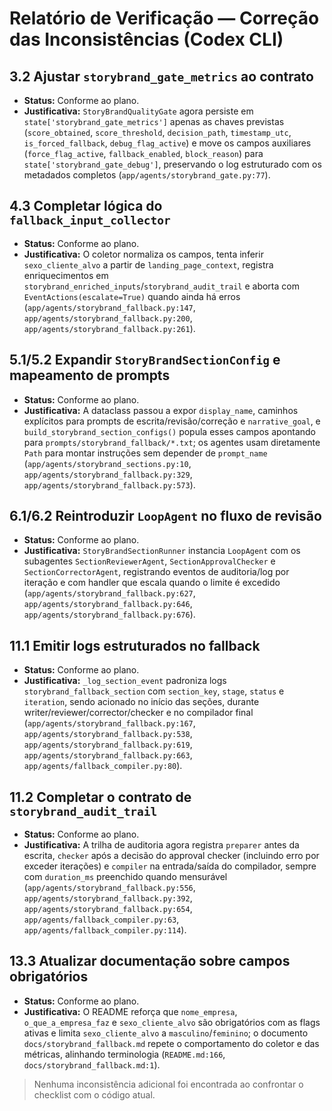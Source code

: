 # Relatório de Verificação — Correção das Inconsistências (Codex CLI)

## 3.2 Ajustar `storybrand_gate_metrics` ao contrato
- **Status:** Conforme ao plano.
- **Justificativa:** `StoryBrandQualityGate` agora persiste em `state['storybrand_gate_metrics']` apenas as chaves previstas (`score_obtained`, `score_threshold`, `decision_path`, `timestamp_utc`, `is_forced_fallback`, `debug_flag_active`) e move os campos auxiliares (`force_flag_active`, `fallback_enabled`, `block_reason`) para `state['storybrand_gate_debug']`, preservando o log estruturado com os metadados completos (`app/agents/storybrand_gate.py:77`).

## 4.3 Completar lógica do `fallback_input_collector`
- **Status:** Conforme ao plano.
- **Justificativa:** O coletor normaliza os campos, tenta inferir `sexo_cliente_alvo` a partir de `landing_page_context`, registra enriquecimentos em `storybrand_enriched_inputs`/`storybrand_audit_trail` e aborta com `EventActions(escalate=True)` quando ainda há erros (`app/agents/storybrand_fallback.py:147`, `app/agents/storybrand_fallback.py:200`, `app/agents/storybrand_fallback.py:261`).

## 5.1/5.2 Expandir `StoryBrandSectionConfig` e mapeamento de prompts
- **Status:** Conforme ao plano.
- **Justificativa:** A dataclass passou a expor `display_name`, caminhos explícitos para prompts de escrita/revisão/correção e `narrative_goal`, e `build_storybrand_section_configs()` popula esses campos apontando para `prompts/storybrand_fallback/*.txt`; os agentes usam diretamente `Path` para montar instruções sem depender de `prompt_name` (`app/agents/storybrand_sections.py:10`, `app/agents/storybrand_fallback.py:329`, `app/agents/storybrand_fallback.py:573`).

## 6.1/6.2 Reintroduzir `LoopAgent` no fluxo de revisão
- **Status:** Conforme ao plano.
- **Justificativa:** `StoryBrandSectionRunner` instancia `LoopAgent` com os subagentes `SectionReviewerAgent`, `SectionApprovalChecker` e `SectionCorrectorAgent`, registrando eventos de auditoria/log por iteração e com handler que escala quando o limite é excedido (`app/agents/storybrand_fallback.py:627`, `app/agents/storybrand_fallback.py:646`, `app/agents/storybrand_fallback.py:676`).

## 11.1 Emitir logs estruturados no fallback
- **Status:** Conforme ao plano.
- **Justificativa:** `_log_section_event` padroniza logs `storybrand_fallback_section` com `section_key`, `stage`, `status` e `iteration`, sendo acionado no início das seções, durante writer/reviewer/corrector/checker e no compilador final (`app/agents/storybrand_fallback.py:167`, `app/agents/storybrand_fallback.py:538`, `app/agents/storybrand_fallback.py:619`, `app/agents/storybrand_fallback.py:663`, `app/agents/fallback_compiler.py:80`).

## 11.2 Completar o contrato de `storybrand_audit_trail`
- **Status:** Conforme ao plano.
- **Justificativa:** A trilha de auditoria agora registra `preparer` antes da escrita, `checker` após a decisão do approval checker (incluindo erro por exceder iterações) e `compiler` na entrada/saída do compilador, sempre com `duration_ms` preenchido quando mensurável (`app/agents/storybrand_fallback.py:556`, `app/agents/storybrand_fallback.py:392`, `app/agents/storybrand_fallback.py:654`, `app/agents/fallback_compiler.py:63`, `app/agents/fallback_compiler.py:114`).

## 13.3 Atualizar documentação sobre campos obrigatórios
- **Status:** Conforme ao plano.
- **Justificativa:** O README reforça que `nome_empresa`, `o_que_a_empresa_faz` e `sexo_cliente_alvo` são obrigatórios com as flags ativas e limita `sexo_cliente_alvo` a `masculino`/`feminino`; o documento `docs/storybrand_fallback.md` repete o comportamento do coletor e das métricas, alinhando terminologia (`README.md:166`, `docs/storybrand_fallback.md:1`).

> Nenhuma inconsistência adicional foi encontrada ao confrontar o checklist com o código atual.

